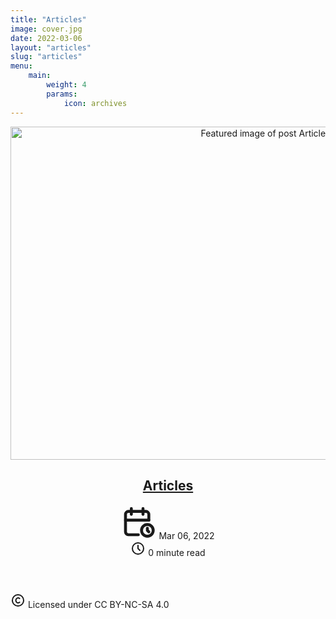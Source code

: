 ```yaml
---
title: "Articles"
image: cover.jpg
date: 2022-03-06
layout: "articles"
slug: "articles"
menu:
    main:
        weight: 4
        params: 
            icon: archives
---
```


<article class="has-image main-article">
    <header class="article-header">
        <div class="article-image">
            <a href="https://media.gettyimages.com/id/1425302451/pt/foto/beautiful-emotional-woman.jpg?s=612x612&w=gi&k=20&c=JQ_-SOiRGty7uXSqY27YjpHkUXcu_6EfBfENMltssIo=">
                <img src="/page/articles/cover_hu_3a2cb75c11443827.jpg" srcset="/page/articles/cover_hu_3a2cb75c11443827.jpg 800w, /page/articles/cover_hu_52b35abfd57b8d11.jpg 1600w" width="800" height="533" loading="lazy" alt="Featured image of post Articles">            
            </a>
        </div>
    <div class="article-details">
    <div class="article-title-wrapper">
        <h2 class="article-title">
            <a href="/page/articles/">Articles</a>
        </h2>
    </div>
    <footer class="article-time">
            <div>
                <svg xmlns="http://www.w3.org/2000/svg" class="icon icon-tabler icon-tabler-calendar-time" width="56" height="56" viewBox="0 0 24 24" stroke-width="2" stroke="currentColor" fill="none" stroke-linecap="round" stroke-linejoin="round">
  <path stroke="none" d="M0 0h24v24H0z"></path>
  <path d="M11.795 21h-6.795a2 2 0 0 1 -2 -2v-12a2 2 0 0 1 2 -2h12a2 2 0 0 1 2 2v4"></path>
  <circle cx="18" cy="18" r="4"></circle>
  <path d="M15 3v4"></path>
  <path d="M7 3v4"></path>
  <path d="M3 11h16"></path>
  <path d="M18 16.496v1.504l1 1"></path>
</svg>
                <time class="article-time--published">Mar 06, 2022</time>
            </div>  
            <div>
                <svg xmlns="http://www.w3.org/2000/svg" class="icon icon-tabler icon-tabler-clock" width="24" height="24" viewBox="0 0 24 24" stroke-width="2" stroke="currentColor" fill="none" stroke-linecap="round" stroke-linejoin="round">
  <path stroke="none" d="M0 0h24v24H0z"></path>
  <circle cx="12" cy="12" r="9"></circle>
  <polyline points="12 7 12 12 15 15"></polyline>
</svg>
                <time class="article-time--reading">
                    0 minute read
                </time>
            </div>
    </footer>
</div>
</header>
    <section class="article-content">
</section>
    <footer class="article-footer">
    <section class="article-copyright">
        <svg xmlns="http://www.w3.org/2000/svg" class="icon icon-tabler icon-tabler-copyright" width="24" height="24" viewBox="0 0 24 24" stroke-width="2" stroke="currentColor" fill="none" stroke-linecap="round" stroke-linejoin="round">
  <path stroke="none" d="M0 0h24v24H0z"></path>
  <circle cx="12" cy="12" r="9"></circle>
  <path d="M14.5 9a3.5 4 0 1 0 0 6"></path>
</svg>
        <span>Licensed under CC BY-NC-SA 4.0</span>
    </section>
    </footer>
</article>